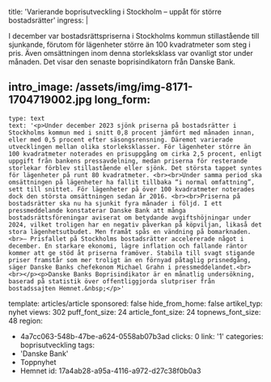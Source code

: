 title: 'Varierande boprisutveckling i Stockholm – uppåt för större bostadsrätter'
ingress: |
  <p>I december var bostadsrättspriserna i Stockholms kommun stillastående till sjunkande, förutom för lägenheter större än 100 kvadratmeter som steg i pris. Även omsättningen inom denna storleksklass var ovanligt stor under månaden. Det visar den senaste boprisindikatorn från Danske Bank.
  </p>
  
intro_image: /assets/img/img-8171-1704719002.jpg
long_form:
  -
    type: text
    text: '<p>Under december 2023 sjönk priserna på bostadsrätter i Stockholms kommun med i snitt 0,8 procent jämfört med månaden innan, eller med 0,5 procent efter säsongsrensning. Däremot varierade utvecklingen mellan olika storleksklasser. För lägenheter större än 100 kvadratmeter noterades en prisuppgång om cirka 2,5 procent, enligt uppgift från bankens pressavdelning, medan priserna för resterande storlekar förblev stillastående eller sjönk. Det största tappet syntes för lägenheter på runt 80 kvadratmeter. <br><br>Under samma period ska omsättningen på lägenheter ha fallit tillbaka “i normal omfattning”, sett till snittet. För lägenheter på över 100 kvadratmeter noterades dock den största omsättningen sedan år 2016. <br><br>Priserna på bostadsrätter ska nu ha sjunkit fyra månader i följd. I ett pressmeddelande konstaterar Danske Bank att många bostadsrättsföreningar aviserat om betydande avgiftshöjningar under 2024, vilket troligen har en negativ påverkan på köpviljan, likaså det stora lägenhetsutbudet. Men framåt spås en vändning på bomarknaden.<br>– Prisfallet på Stockholms bostadsrätter accelererade något i december. En starkare ekonomi, lägre inflation och fallande räntor kommer att ge stöd åt priserna framöver. Stabila till svagt stigande priser framstår som mer troligt än en förnyad påtaglig prisnedgång, säger Danske Banks chefekonom Michael Grahn i pressmeddelandet.<br><br></p><p>Danske Banks Boprisindikator är en månatlig undersökning, baserad på statistik över offentliggjorda slutpriser från bostadssajten Hemnet.&nbsp;</p>'
template: articles/article
sponsored: false
hide_from_home: false
artikel_typ: nyhet
views: 302
puff_font_size: 24
article_font_size: 24
topnews_font_size: 48
region:
  - 4a7cc063-548b-47be-a624-0558ab07b3ad
clicks: 0
link: '1'
categories: boprisutveckling
tags:
  - 'Danske Bank'
  - Toppnyhet
  - Hemnet
id: 17a4ab28-a95a-4116-a972-d27c38f0b0a3
